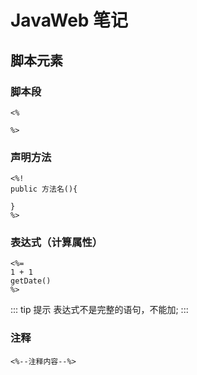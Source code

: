 # JavaWeb 笔记

## 脚本元素

### 脚本段
``` JavaWeb
<%

%>
```

### 声明方法

``` JavaWeb
<%!
public 方法名(){

}
%>
```
### 表达式（计算属性）

``` JavaWeb
<%=
1 + 1
getDate()
%>
```

::: tip 提示
表达式不是完整的语句，不能加;
:::

### 注释

``` JavaWeb
<%--注释内容--%>
```

